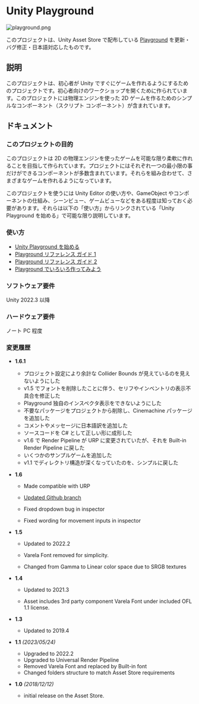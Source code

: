 # Unity Playground

![playground.png](https://imgur.com/NvAFtsp.jpg)

このプロジェクトは、Unity Asset Store で配布している [Playground](https://assetstore.unity.com/packages/templates/tutorials/unity-learn-playground-urp-109917) を更新・バグ修正・日本語対応したものです。

## 説明

このプロジェクトは、初心者が Unity ですぐにゲームを作れるようにするためのプロジェクトです。初心者向けのワークショップを開くために作られています。このプロジェクトには物理エンジンを使った 2D ゲームを作るためのシンプルなコンポーネント（スクリプト コンポーネント）が含まれています。

## ドキュメント

### このプロジェクトの目的

このプロジェクトは 2D の物理エンジンを使ったゲームを可能な限り柔軟に作れることを目指して作られています。プロジェクトにはそれぞれ一つの最小限の事だけができるコンポーネントが多数含まれています。それらを組み合わせて、さまざまなゲームを作れるようになっています。

このプロジェクトを使うには Unity Editor の使い方や、GameObject やコンポーネントの仕組み、シーンビュー、ゲームビューなどをある程度は知っておく必要があります。それらは以下の「使い方」からリンクされている「Unity Playground を始める」で可能な限り説明しています。

### 使い方

- [Unity Playground を始める](http://bboydaisuke.wp.xdomain.jp/2021/04/25/playground/)
- [Playground リファレンス ガイド 1](http://bboydaisuke.wp.xdomain.jp/2021/04/26/playground-reference-guide-1/)
- [Playground リファレンス ガイド 2](http://bboydaisuke.wp.xdomain.jp/2021/04/26/playground-reference-guide-2/)
- [Playground でいろいろ作ってみよう](http://bboydaisuke.wp.xdomain.jp/2022/05/04/make-game-with-playground/)

### ソフトウェア要件

Unity 2022.3 以降

### ハードウェア要件

ノート PC 程度

### 変更履歴

- **1.6.1**
  - プロジェクト設定により余計な Collider Bounds が見えているのを見えないようにした
  - v1.5 でフォントを削除したことに伴う、セリフやインベントリの表示不具合を修正した
  - Playground 独自のインスペクタ表示をできないようにした
  - 不要なパッケージをプロジェクトから削除し、Cinemachine パッケージを追加した
  - コメントやメッセージに日本語訳を追加した
  - ソースコードを C# として正しい形に成形した
  - v1.6 で Render Pipeline が URP に変更されていたが、それを Built-in Render Pipeline に戻した
  - いくつかのサンプルゲームを追加した
  - v1.1 でディレクトリ構造が深くなっていたのを、シンプルに戻した

- **1.6**

  - Made compatible with URP

  - [Updated Github branch](https://github.com/Unity-Technologies/UnityPlayground)

  - Fixed dropdown bug in inspector

  - Fixed wording for movement inputs in inspector

- **1.5**

  - Updated to 2022.2

  - Varela Font removed for simplicity.

  - Changed from Gamma to Linear color space due to SRGB textures

- **1.4**
  - Updated to 2021.3
  
  - Asset includes 3rd party component Varela Font under included OFL 1.1 license.
  
- **1.3**
  - Updated to 2019.4

- **1.1** _(2023/05/24)_ 
    - Upgraded to 2022.2
    - Upgraded to Universal Render Pipeline
    - Removed Varela Font and replaced by Built-in font
    - Changed folders structure to match Asset Store requirements
- **1.0** _(2018/12/12)_ 
    - initial release on the Asset Store.
